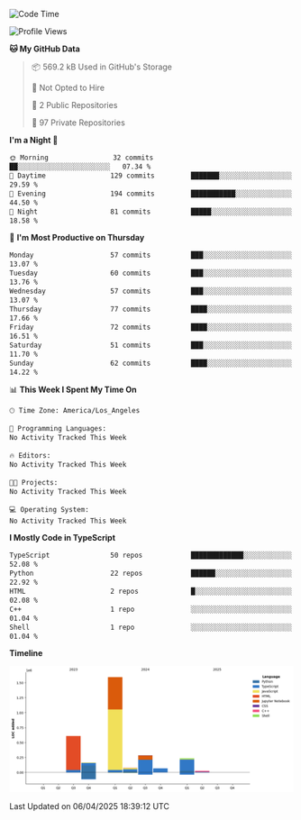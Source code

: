<!--START_SECTION:waka-->
![Code Time](http://img.shields.io/badge/Code%20Time-64%20hrs%2058%20mins-blue)

![Profile Views](http://img.shields.io/badge/Profile%20Views-0-blue)

**🐱 My GitHub Data** 

> 📦 569.2 kB Used in GitHub's Storage 
 > 
> 🚫 Not Opted to Hire
 > 
> 📜 2 Public Repositories 
 > 
> 🔑 97 Private Repositories 
 > 
**I'm a Night 🦉** 

```text
🌞 Morning                32 commits          ██░░░░░░░░░░░░░░░░░░░░░░░   07.34 % 
🌆 Daytime                129 commits         ███████░░░░░░░░░░░░░░░░░░   29.59 % 
🌃 Evening                194 commits         ███████████░░░░░░░░░░░░░░   44.50 % 
🌙 Night                  81 commits          █████░░░░░░░░░░░░░░░░░░░░   18.58 % 
```
📅 **I'm Most Productive on Thursday** 

```text
Monday                   57 commits          ███░░░░░░░░░░░░░░░░░░░░░░   13.07 % 
Tuesday                  60 commits          ███░░░░░░░░░░░░░░░░░░░░░░   13.76 % 
Wednesday                57 commits          ███░░░░░░░░░░░░░░░░░░░░░░   13.07 % 
Thursday                 77 commits          ████░░░░░░░░░░░░░░░░░░░░░   17.66 % 
Friday                   72 commits          ████░░░░░░░░░░░░░░░░░░░░░   16.51 % 
Saturday                 51 commits          ███░░░░░░░░░░░░░░░░░░░░░░   11.70 % 
Sunday                   62 commits          ████░░░░░░░░░░░░░░░░░░░░░   14.22 % 
```


📊 **This Week I Spent My Time On** 

```text
🕑︎ Time Zone: America/Los_Angeles

💬 Programming Languages: 
No Activity Tracked This Week

🔥 Editors: 
No Activity Tracked This Week

🐱‍💻 Projects: 
No Activity Tracked This Week

💻 Operating System: 
No Activity Tracked This Week
```

**I Mostly Code in TypeScript** 

```text
TypeScript               50 repos            █████████████░░░░░░░░░░░░   52.08 % 
Python                   22 repos            ██████░░░░░░░░░░░░░░░░░░░   22.92 % 
HTML                     2 repos             █░░░░░░░░░░░░░░░░░░░░░░░░   02.08 % 
C++                      1 repo              ░░░░░░░░░░░░░░░░░░░░░░░░░   01.04 % 
Shell                    1 repo              ░░░░░░░░░░░░░░░░░░░░░░░░░   01.04 % 
```



**Timeline**

![Lines of Code chart](https://raw.githubusercontent.com/hassanxelamin/hassanxelamin/main/assets/bar_graph.png)


 Last Updated on 06/04/2025 18:39:12 UTC
<!--END_SECTION:waka-->

<!--
**hassanxelamin/hassanxelamin** is a ✨ _special_ ✨ repository because its `README.md` (this file) appears on your GitHub profile.

Here are some ideas to get you started:

- 🔭 I’m currently working on ...
- 🌱 I’m currently learning ...
- 👯 I’m looking to collaborate on ...
- 🤔 I’m looking for help with ...
- 💬 Ask me about ...
- 📫 How to reach me: ...
- 😄 Pronouns: ...
- ⚡ Fun fact: ...
-->

